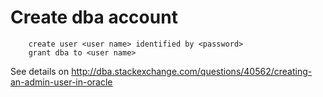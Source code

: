 # Create dba account


```
    create user <user name> identified by <password>
    grant dba to <user name>
```

See details on <http://dba.stackexchange.com/questions/40562/creating-an-admin-user-in-oracle>